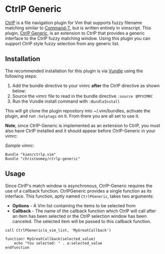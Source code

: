 # CtrlP Generic

[CtrlP][] is a file navigation plugin for Vim that supports fuzzy filename matching
similar to [Command-T][], but is written entirely in vimscript. This plugin,
[CtrlP Generic][], is an extension to CtrlP that provides a generic interface
to the CtrlP fuzzy matching window. Using this plugin you can support CtrlP
style fuzzy selection from any generic list.

## Installation

The recommended installation for this plugin is via [Vundle][] using the
following steps:

1. Add the bundle directive to your vimrc **after** the CtrlP directive as shown below:
1. Source the vimrc file to read in the bundle directive `:source $MYVIMRC`
1. Run the Vundle install command with `:BundleInstall`

This will git clone the plugin repository into ~/.vim/bundles, activate the
plugin, and run `:helptags` on it. From there you are all set to use it.

**Note**, since CtrlP-Generic is implemented as an extension to CtrlP, you must
also have CtrlP installed and it should appear before CtrlP-Generic in your
vimrc:

*Sample vimrc*:
``` vim
Bundle "kien/ctrlp.vim"
Bundle "christoomey/ctrlp-generic"
```

## Usage

Since CtrlP's match window is asynchronous, CtrlP-Generic requires the use of a
callback function. CtrlPGeneric provides a single function as its interface.
This function, aptly named `CtrlPGeneric`, takes two arguments:

- **Options** - A Vim list containing the items to be selected from
- **Callback** - The name of the callback function which CtrlP will call after
  an item has been selected or the CtrlP selection window has been canceled. The
  selected item will be passed to this callback function.

``` vim
call CtrlPGeneric(a_vim_list, 'MyGreatCallback')

function! MyGreatCallback(selected_value)
    echo "You selected: " . a:selected_value
endfunction
```

[Vundle]: https://github.com/gmarik/vundle
[CtrlP]: http://kien.github.com/ctrlp.vim/
[Command-T]: https://wincent.com/products/command-t
[CtrlP Generic]: https://github.com/christoomey/ctrlp-generic
